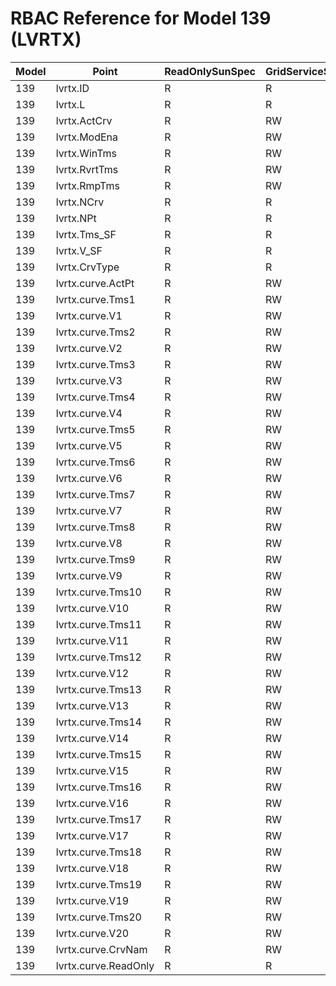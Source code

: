 # RBAC Reference for Model 139 (LVRTX)

| Model | Point | ReadOnlySunSpec | GridServiceSunSpec | NetworkAdministratorSunSpec | SuperAdministratorSpec | 
|-------|-------|------------------|---------------------|------------------|--------------------|
| 139 | lvrtx.ID | R | R | R | R |
| 139 | lvrtx.L | R | R | R | R |
| 139 | lvrtx.ActCrv | R | RW | R | RW |
| 139 | lvrtx.ModEna | R | RW | R | RW |
| 139 | lvrtx.WinTms | R | RW | R | RW |
| 139 | lvrtx.RvrtTms | R | RW | R | RW |
| 139 | lvrtx.RmpTms | R | RW | R | RW |
| 139 | lvrtx.NCrv | R | R | R | R |
| 139 | lvrtx.NPt | R | R | R | R |
| 139 | lvrtx.Tms_SF | R | R | R | R |
| 139 | lvrtx.V_SF | R | R | R | R |
| 139 | lvrtx.CrvType | R | R | R | R |
| 139 | lvrtx.curve.ActPt | R | RW | R | RW |
| 139 | lvrtx.curve.Tms1 | R | RW | R | RW |
| 139 | lvrtx.curve.V1 | R | RW | R | RW |
| 139 | lvrtx.curve.Tms2 | R | RW | R | RW |
| 139 | lvrtx.curve.V2 | R | RW | R | RW |
| 139 | lvrtx.curve.Tms3 | R | RW | R | RW |
| 139 | lvrtx.curve.V3 | R | RW | R | RW |
| 139 | lvrtx.curve.Tms4 | R | RW | R | RW |
| 139 | lvrtx.curve.V4 | R | RW | R | RW |
| 139 | lvrtx.curve.Tms5 | R | RW | R | RW |
| 139 | lvrtx.curve.V5 | R | RW | R | RW |
| 139 | lvrtx.curve.Tms6 | R | RW | R | RW |
| 139 | lvrtx.curve.V6 | R | RW | R | RW |
| 139 | lvrtx.curve.Tms7 | R | RW | R | RW |
| 139 | lvrtx.curve.V7 | R | RW | R | RW |
| 139 | lvrtx.curve.Tms8 | R | RW | R | RW |
| 139 | lvrtx.curve.V8 | R | RW | R | RW |
| 139 | lvrtx.curve.Tms9 | R | RW | R | RW |
| 139 | lvrtx.curve.V9 | R | RW | R | RW |
| 139 | lvrtx.curve.Tms10 | R | RW | R | RW |
| 139 | lvrtx.curve.V10 | R | RW | R | RW |
| 139 | lvrtx.curve.Tms11 | R | RW | R | RW |
| 139 | lvrtx.curve.V11 | R | RW | R | RW |
| 139 | lvrtx.curve.Tms12 | R | RW | R | RW |
| 139 | lvrtx.curve.V12 | R | RW | R | RW |
| 139 | lvrtx.curve.Tms13 | R | RW | R | RW |
| 139 | lvrtx.curve.V13 | R | RW | R | RW |
| 139 | lvrtx.curve.Tms14 | R | RW | R | RW |
| 139 | lvrtx.curve.V14 | R | RW | R | RW |
| 139 | lvrtx.curve.Tms15 | R | RW | R | RW |
| 139 | lvrtx.curve.V15 | R | RW | R | RW |
| 139 | lvrtx.curve.Tms16 | R | RW | R | RW |
| 139 | lvrtx.curve.V16 | R | RW | R | RW |
| 139 | lvrtx.curve.Tms17 | R | RW | R | RW |
| 139 | lvrtx.curve.V17 | R | RW | R | RW |
| 139 | lvrtx.curve.Tms18 | R | RW | R | RW |
| 139 | lvrtx.curve.V18 | R | RW | R | RW |
| 139 | lvrtx.curve.Tms19 | R | RW | R | RW |
| 139 | lvrtx.curve.V19 | R | RW | R | RW |
| 139 | lvrtx.curve.Tms20 | R | RW | R | RW |
| 139 | lvrtx.curve.V20 | R | RW | R | RW |
| 139 | lvrtx.curve.CrvNam | R | RW | R | RW |
| 139 | lvrtx.curve.ReadOnly | R | R | R | R |
